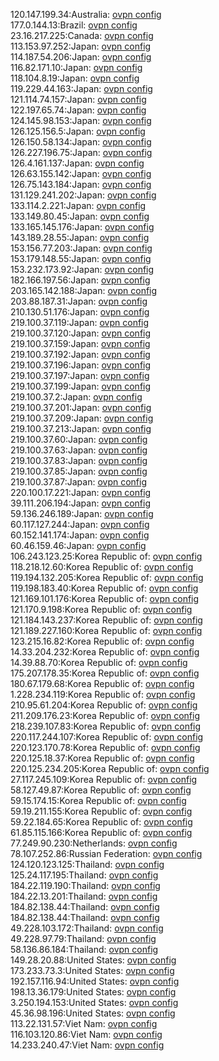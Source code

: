 120.147.199.34:Australia: [ovpn config](vpn/120_147_199_34.ovpn)  
177.0.144.13:Brazil: [ovpn config](vpn/177_0_144_13.ovpn)  
23.16.217.225:Canada: [ovpn config](vpn/23_16_217_225.ovpn)  
113.153.97.252:Japan: [ovpn config](vpn/113_153_97_252.ovpn)  
114.187.54.206:Japan: [ovpn config](vpn/114_187_54_206.ovpn)  
116.82.171.10:Japan: [ovpn config](vpn/116_82_171_10.ovpn)  
118.104.8.19:Japan: [ovpn config](vpn/118_104_8_19.ovpn)  
119.229.44.163:Japan: [ovpn config](vpn/119_229_44_163.ovpn)  
121.114.74.157:Japan: [ovpn config](vpn/121_114_74_157.ovpn)  
122.197.65.74:Japan: [ovpn config](vpn/122_197_65_74.ovpn)  
124.145.98.153:Japan: [ovpn config](vpn/124_145_98_153.ovpn)  
126.125.156.5:Japan: [ovpn config](vpn/126_125_156_5.ovpn)  
126.150.58.134:Japan: [ovpn config](vpn/126_150_58_134.ovpn)  
126.227.196.75:Japan: [ovpn config](vpn/126_227_196_75.ovpn)  
126.4.161.137:Japan: [ovpn config](vpn/126_4_161_137.ovpn)  
126.63.155.142:Japan: [ovpn config](vpn/126_63_155_142.ovpn)  
126.75.143.184:Japan: [ovpn config](vpn/126_75_143_184.ovpn)  
131.129.241.202:Japan: [ovpn config](vpn/131_129_241_202.ovpn)  
133.114.2.221:Japan: [ovpn config](vpn/133_114_2_221.ovpn)  
133.149.80.45:Japan: [ovpn config](vpn/133_149_80_45.ovpn)  
133.165.145.176:Japan: [ovpn config](vpn/133_165_145_176.ovpn)  
143.189.28.55:Japan: [ovpn config](vpn/143_189_28_55.ovpn)  
153.156.77.203:Japan: [ovpn config](vpn/153_156_77_203.ovpn)  
153.179.148.55:Japan: [ovpn config](vpn/153_179_148_55.ovpn)  
153.232.173.92:Japan: [ovpn config](vpn/153_232_173_92.ovpn)  
182.166.197.56:Japan: [ovpn config](vpn/182_166_197_56.ovpn)  
203.165.142.188:Japan: [ovpn config](vpn/203_165_142_188.ovpn)  
203.88.187.31:Japan: [ovpn config](vpn/203_88_187_31.ovpn)  
210.130.51.176:Japan: [ovpn config](vpn/210_130_51_176.ovpn)  
219.100.37.119:Japan: [ovpn config](vpn/219_100_37_119.ovpn)  
219.100.37.120:Japan: [ovpn config](vpn/219_100_37_120.ovpn)  
219.100.37.159:Japan: [ovpn config](vpn/219_100_37_159.ovpn)  
219.100.37.192:Japan: [ovpn config](vpn/219_100_37_192.ovpn)  
219.100.37.196:Japan: [ovpn config](vpn/219_100_37_196.ovpn)  
219.100.37.197:Japan: [ovpn config](vpn/219_100_37_197.ovpn)  
219.100.37.199:Japan: [ovpn config](vpn/219_100_37_199.ovpn)  
219.100.37.2:Japan: [ovpn config](vpn/219_100_37_2.ovpn)  
219.100.37.201:Japan: [ovpn config](vpn/219_100_37_201.ovpn)  
219.100.37.209:Japan: [ovpn config](vpn/219_100_37_209.ovpn)  
219.100.37.213:Japan: [ovpn config](vpn/219_100_37_213.ovpn)  
219.100.37.60:Japan: [ovpn config](vpn/219_100_37_60.ovpn)  
219.100.37.63:Japan: [ovpn config](vpn/219_100_37_63.ovpn)  
219.100.37.83:Japan: [ovpn config](vpn/219_100_37_83.ovpn)  
219.100.37.85:Japan: [ovpn config](vpn/219_100_37_85.ovpn)  
219.100.37.87:Japan: [ovpn config](vpn/219_100_37_87.ovpn)  
220.100.17.221:Japan: [ovpn config](vpn/220_100_17_221.ovpn)  
39.111.206.194:Japan: [ovpn config](vpn/39_111_206_194.ovpn)  
59.136.246.189:Japan: [ovpn config](vpn/59_136_246_189.ovpn)  
60.117.127.244:Japan: [ovpn config](vpn/60_117_127_244.ovpn)  
60.152.141.174:Japan: [ovpn config](vpn/60_152_141_174.ovpn)  
60.46.159.46:Japan: [ovpn config](vpn/60_46_159_46.ovpn)  
106.243.123.25:Korea Republic of: [ovpn config](vpn/106_243_123_25.ovpn)  
118.218.12.60:Korea Republic of: [ovpn config](vpn/118_218_12_60.ovpn)  
119.194.132.205:Korea Republic of: [ovpn config](vpn/119_194_132_205.ovpn)  
119.198.183.40:Korea Republic of: [ovpn config](vpn/119_198_183_40.ovpn)  
121.169.101.176:Korea Republic of: [ovpn config](vpn/121_169_101_176.ovpn)  
121.170.9.198:Korea Republic of: [ovpn config](vpn/121_170_9_198.ovpn)  
121.184.143.237:Korea Republic of: [ovpn config](vpn/121_184_143_237.ovpn)  
121.189.227.160:Korea Republic of: [ovpn config](vpn/121_189_227_160.ovpn)  
123.215.16.82:Korea Republic of: [ovpn config](vpn/123_215_16_82.ovpn)  
14.33.204.232:Korea Republic of: [ovpn config](vpn/14_33_204_232.ovpn)  
14.39.88.70:Korea Republic of: [ovpn config](vpn/14_39_88_70.ovpn)  
175.207.178.35:Korea Republic of: [ovpn config](vpn/175_207_178_35.ovpn)  
180.67.179.68:Korea Republic of: [ovpn config](vpn/180_67_179_68.ovpn)  
1.228.234.119:Korea Republic of: [ovpn config](vpn/1_228_234_119.ovpn)  
210.95.61.204:Korea Republic of: [ovpn config](vpn/210_95_61_204.ovpn)  
211.209.176.23:Korea Republic of: [ovpn config](vpn/211_209_176_23.ovpn)  
218.239.107.83:Korea Republic of: [ovpn config](vpn/218_239_107_83.ovpn)  
220.117.244.107:Korea Republic of: [ovpn config](vpn/220_117_244_107.ovpn)  
220.123.170.78:Korea Republic of: [ovpn config](vpn/220_123_170_78.ovpn)  
220.125.18.37:Korea Republic of: [ovpn config](vpn/220_125_18_37.ovpn)  
220.125.234.205:Korea Republic of: [ovpn config](vpn/220_125_234_205.ovpn)  
27.117.245.109:Korea Republic of: [ovpn config](vpn/27_117_245_109.ovpn)  
58.127.49.87:Korea Republic of: [ovpn config](vpn/58_127_49_87.ovpn)  
59.15.174.15:Korea Republic of: [ovpn config](vpn/59_15_174_15.ovpn)  
59.19.211.155:Korea Republic of: [ovpn config](vpn/59_19_211_155.ovpn)  
59.22.184.65:Korea Republic of: [ovpn config](vpn/59_22_184_65.ovpn)  
61.85.115.166:Korea Republic of: [ovpn config](vpn/61_85_115_166.ovpn)  
77.249.90.230:Netherlands: [ovpn config](vpn/77_249_90_230.ovpn)  
78.107.252.86:Russian Federation: [ovpn config](vpn/78_107_252_86.ovpn)  
124.120.123.125:Thailand: [ovpn config](vpn/124_120_123_125.ovpn)  
125.24.117.195:Thailand: [ovpn config](vpn/125_24_117_195.ovpn)  
184.22.119.190:Thailand: [ovpn config](vpn/184_22_119_190.ovpn)  
184.22.13.201:Thailand: [ovpn config](vpn/184_22_13_201.ovpn)  
184.82.138.44:Thailand: [ovpn config](vpn/184_82_138_44.ovpn)  
184.82.138.44:Thailand: [ovpn config](vpn/184_82_138_44.ovpn)  
49.228.103.172:Thailand: [ovpn config](vpn/49_228_103_172.ovpn)  
49.228.97.79:Thailand: [ovpn config](vpn/49_228_97_79.ovpn)  
58.136.86.184:Thailand: [ovpn config](vpn/58_136_86_184.ovpn)  
149.28.20.88:United States: [ovpn config](vpn/149_28_20_88.ovpn)  
173.233.73.3:United States: [ovpn config](vpn/173_233_73_3.ovpn)  
192.157.116.94:United States: [ovpn config](vpn/192_157_116_94.ovpn)  
198.13.36.179:United States: [ovpn config](vpn/198_13_36_179.ovpn)  
3.250.194.153:United States: [ovpn config](vpn/3_250_194_153.ovpn)  
45.36.98.196:United States: [ovpn config](vpn/45_36_98_196.ovpn)  
113.22.131.57:Viet Nam: [ovpn config](vpn/113_22_131_57.ovpn)  
116.103.120.86:Viet Nam: [ovpn config](vpn/116_103_120_86.ovpn)  
14.233.240.47:Viet Nam: [ovpn config](vpn/14_233_240_47.ovpn)  
